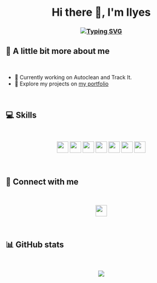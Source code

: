 # <div align="center"> Hi there 👋, I'm Ilyes
### <div align="center">[![Typing SVG](https://readme-typing-svg.demolab.com/?lines=Welcome+to+my+GitHub+profile+!;I'm+a+French+student+developer)](https://git.io/typing-svg)
## 💫 A little bit more about me

<br>

- 🔭 Currently working on Autoclean and Track It.
- 🤖 Explore my projects on [my portfolio](https://portfolio-ilyes.vercel.app/)

<br>

## 💻 Skills

<br>
<p align="center">
  <img src="https://img.shields.io/badge/html5-%23E34F26.svg?style=for-the-badge&logo=html5&logoColor=white" height="30px" style="margin-bottom: 4px;">
  <img src="https://img.shields.io/badge/css3-%231572B6.svg?style=for-the-badge&logo=css3&logoColor=white" height="30px" style="margin-bottom: 4px;">
  <img src="https://img.shields.io/badge/javascript-%23323330.svg?style=for-the-badge&logo=javascript&logoColor=%23F7DF1E" height="30px" style="margin-bottom: 4px;">
  <img src="https://img.shields.io/badge/react-%2320232a.svg?style=for-the-badge&logo=react&logoColor=%2361DAFB" height="30px" style="margin-bottom: 4px;">
  <img src="https://img.shields.io/badge/typescript-%23007ACC.svg?style=for-the-badge&logo=typescript&logoColor=white" height="30px" style="margin-bottom: 4px;">
  <img src="https://img.shields.io/badge/php-%23777BB4.svg?style=for-the-badge&logo=php&logoColor=white" height="30px" style="margin-bottom: 4px;">
  <img src="https://img.shields.io/badge/c%23-%23239120.svg?style=for-the-badge&logo=c-sharp&logoColor=white" height="30px" style="margin-bottom: 4px;">
</p>
<br>

## 👥 Connect with me

<br>
<p align="center">
  <a href="https://linkedin.com/in/ilyes-beirade"><img src="https://img.shields.io/badge/linkedin-%230077B5.svg?style=for-the-badge&logo=linkedin&logoColor=white" height="30px" target="_blank"></a>
</p>
<br>

## 📊 GitHub stats

<br>
<p align="center">
  <img src="https://github-readme-stats.vercel.app/api?username=y28lyn&show_icons=true&theme=github_dark">
</p>
